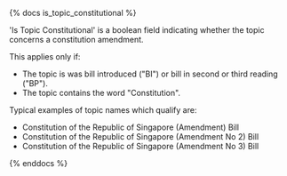 {% docs is_topic_constitutional %}

'Is Topic Constitutional' is a boolean field indicating whether the topic concerns a constitution amendment.

This applies only if:

* The topic is was bill introduced ("BI") or bill in second or third reading ("BP").
* The topic contains the word "Constitution".

Typical examples of topic names which qualify are:

* Constitution of the Republic of Singapore (Amendment) Bill
* Constitution of the Republic of Singapore (Amendment No 2) Bill
* Constitution of the Republic of Singapore (Amendment No 3) Bill 

{% enddocs %}
